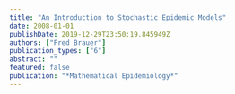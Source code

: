 ```yaml
---
title: "An Introduction to Stochastic Epidemic Models"
date: 2008-01-01
publishDate: 2019-12-29T23:50:19.845949Z
authors: ["Fred Brauer"]
publication_types: ["6"]
abstract: ""
featured: false
publication: "*Mathematical Epidemiology*"
---
```


